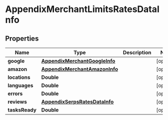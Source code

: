 

# AppendixMerchantLimitsRatesDataInfo


## Properties

| Name | Type | Description | Notes |
|------------ | ------------- | ------------- | -------------|
|**google** | [**AppendixMerchantGoogleInfo**](AppendixMerchantGoogleInfo.md) |  |  [optional] |
|**amazon** | [**AppendixMerchantAmazonInfo**](AppendixMerchantAmazonInfo.md) |  |  [optional] |
|**locations** | **Double** |  |  [optional] |
|**languages** | **Double** |  |  [optional] |
|**errors** | **Double** |  |  [optional] |
|**reviews** | [**AppendixSerpsRatesDataInfo**](AppendixSerpsRatesDataInfo.md) |  |  [optional] |
|**tasksReady** | **Double** |  |  [optional] |



